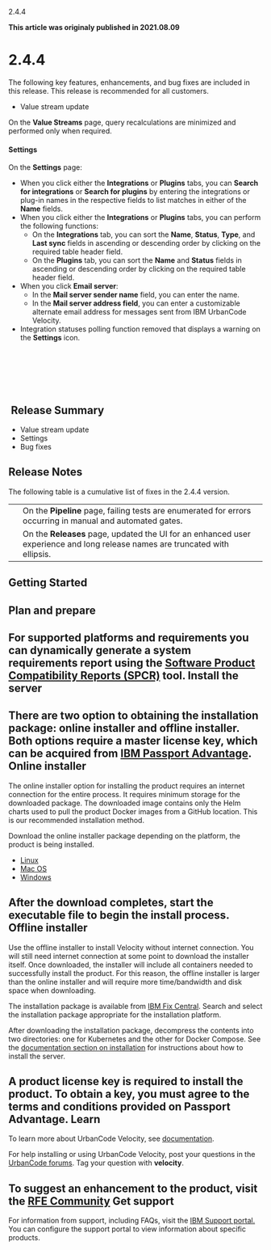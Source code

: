 





2.4.4

**This article was originaly published in 2021.08.09**


2.4.4
=====




The following key features, enhancements, and bug fixes are included in this release. This release is recommended for all customers.
* Value stream update


On the **Value Streams** page, query recalculations are minimized and performed only when required.
#### Settings


On the **Settings** page:
* When you click either the **Integrations** or **Plugins** tabs, you can **Search for integrations** or **Search for plugins** by entering the integrations or plug-in names in the respective fields to list matches in either of the **Name** fields.
* When you click either the **Integrations** or **Plugins** tabs, you can perform the following functions:
	+ On the **Integrations** tab, you can sort the **Name**, **Status**, **Type**, and **Last sync** fields in ascending or descending order by clicking on the required table header field.
	+ On the **Plugins** tab, you can sort the **Name** and **Status** fields in ascending or descending order by clicking on the required table header field.
* When you click **Email server**:
	+ In the **Mail server sender name** field, you can enter the name.
	+ In the **Mail server address field**, you can enter a customizable alternate email address for messages sent from IBM UrbanCode Velocity.
* Integration statuses polling function removed that displays a warning on the **Settings** icon.


 

 

 

 Release Summary
---------------

  
* Value stream update
* Settings
* Bug fixes

Release Notes
-------------

  


The following table is a cumulative list of fixes in the 2.4.4 version.


|  |  |
| --- | --- |
|   | On the **Pipeline** page, failing tests are enumerated for errors occurring in manual and automated gates. |
|   | On the **Releases** page, updated the UI for an enhanced user experience and long release names are truncated with ellipsis. |

Getting Started
---------------

  
Plan and prepare
----------------


For supported platforms and requirements you can dynamically generate a system requirements report using the [Software Product Compatibility Reports (SPCR)](https://www.ibm.com/software/reports/compatibility/clarity/index.html) tool.
Install the server
------------------


There are two option to obtaining the installation package: online installer and offline installer. Both options require a master license key, which can be acquired from [IBM Passport Advantage](https://www.ibm.com/software/passportadvantage/).
Online installer
----------------


The online installer option for installing the product requires an internet connection for the entire process. It requires minimum storage for the downloaded package. The downloaded image contains only the Helm charts used to pull the product Docker images from a GitHub location. This is our recommended installation method.

Download the online installer package depending on the platform, the product is being installed.
* [Linux](https://www.urbancode.com/uc-downloads/Velocity/latest/velocity-ibm-install-latest-linux)
* [Mac OS](https://www.urbancode.com/uc-downloads/Velocity/latest/velocity-ibm-install-latest-macos)
* [Windows](https://www.urbancode.com/uc-downloads/Velocity/latest/velocity-ibm-install-latest-win.exe)


After the download completes, start the executable file to begin the install process.
Offline installer
-----------------


Use the offline installer to install Velocity without internet connection. You will still need internet connection at some point to download the installer itself. Once downloaded, the installer will include all containers needed to successfully install the product. For this reason, the offline installer is larger than the online installer and will require more time/bandwidth and disk space when downloading.

The installation package is available from [IBM Fix Central](https://www-945.ibm.com/support/fixcentral/swg/selectFixes?parent=ibm%7ERational&product=ibm/Rational/IBM+UrbanCode+Velocity&release=All&platform=All&function=all). Search and select the installation package appropriate for the installation platform.

After downloading the installation package, decompress the contents into two directories: one for Kubernetes and the other for Docker Compose. See the [documentation section on installation](https://www.ibm.com/support/knowledgecenter/SSCKX6_2.3.x/com.ibm.uvelocity.doc/topics/c_install_se_roadmap.html) for instructions about how to install the server.

A product license key is required to install the product. To obtain a key, you must agree to the terms and conditions provided on Passport Advantage.
Learn
-----


To learn more about UrbanCode Velocity, see [documentation](https://www.ibm.com/support/knowledgecenter/SSCKX6).

For help installing or using UrbanCode Velocity, post your questions in the [UrbanCode forums](https://community.ibm.com/community/user/middleware/communities/community-home?CommunityKey=9adfe6b6-2e23-4895-8b27-38b93b5e152c). Tag your question with **velocity**.

To suggest an enhancement to the product, visit the [RFE Community](https://www.ibm.com/developerworks/rfe/)
Get support
-----------


For information from support, including FAQs, visit the [IBM Support portal.](https://www.ibm.com/support/home) You can configure the support portal to view information about specific products.




